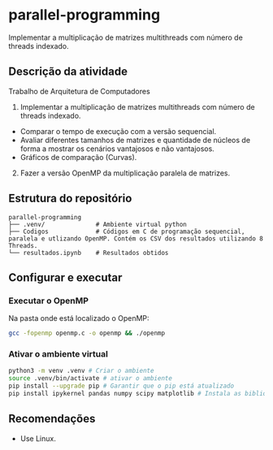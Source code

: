 # parallel-programming
Implementar a multiplicação de matrizes multithreads com número de threads indexado.

## Descrição da atividade
Trabalho de Arquitetura de Computadores

1.  Implementar a multiplicação de matrizes multithreads com número de threads indexado. 
* Comparar o tempo de execução com a versão sequencial.
* Avaliar diferentes tamanhos de matrizes e quantidade de núcleos de forma a mostrar os cenários vantajosos e não vantajosos.
* Gráficos de comparação (Curvas).

2.  Fazer a versão OpenMP da multiplicação paralela de matrizes.

## Estrutura do repositório

```
parallel-programming
├── .venv/              # Ambiente virtual python
├── Codigos             # Códigos em C de programação sequencial, paralela e utlizando OpenMP. Contém os CSV dos resultados utilizando 8 Threads.
└── resultados.ipynb    # Resultados obtidos
```

## Configurar e executar

### Executar o OpenMP
Na pasta onde está localizado o OpenMP:
```bash
gcc -fopenmp openmp.c -o openmp && ./openmp
```

### Ativar o ambiente virtual
```bash
python3 -m venv .venv # Criar o ambiente
source .venv/bin/activate # ativar o ambiente
pip install --upgrade pip # Garantir que o pip está atualizado
pip install ipykernel pandas numpy scipy matplotlib # Instala as bibliotecas necessárias para o projeto
```

## Recomendações

* Use Linux.